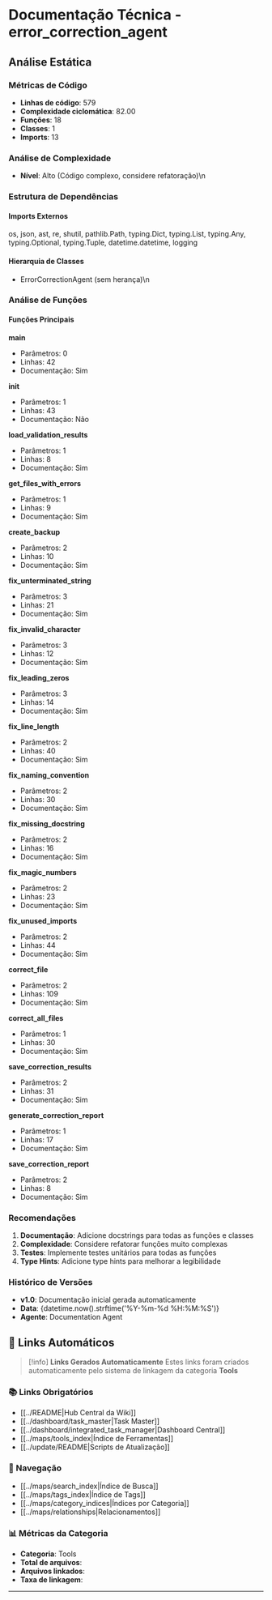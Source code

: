 # Documentação Técnica - error_correction_agent

## Análise Estática

### Métricas de Código
- **Linhas de código**: 579
- **Complexidade ciclomática**: 82.00
- **Funções**: 18
- **Classes**: 1
- **Imports**: 13

### Análise de Complexidade
- **Nível**: Alto (Código complexo, considere refatoração)\n
### Estrutura de Dependências

#### Imports Externos
os, json, ast, re, shutil, pathlib.Path, typing.Dict, typing.List, typing.Any, typing.Optional, typing.Tuple, datetime.datetime, logging

#### Hierarquia de Classes
- ErrorCorrectionAgent (sem herança)\n
### Análise de Funções

#### Funções Principais
**main**
- Parâmetros: 0
- Linhas: 42
- Documentação: Sim

**__init__**
- Parâmetros: 1
- Linhas: 43
- Documentação: Não

**load_validation_results**
- Parâmetros: 1
- Linhas: 8
- Documentação: Sim

**get_files_with_errors**
- Parâmetros: 1
- Linhas: 9
- Documentação: Sim

**create_backup**
- Parâmetros: 2
- Linhas: 10
- Documentação: Sim

**fix_unterminated_string**
- Parâmetros: 3
- Linhas: 21
- Documentação: Sim

**fix_invalid_character**
- Parâmetros: 3
- Linhas: 12
- Documentação: Sim

**fix_leading_zeros**
- Parâmetros: 3
- Linhas: 14
- Documentação: Sim

**fix_line_length**
- Parâmetros: 2
- Linhas: 40
- Documentação: Sim

**fix_naming_convention**
- Parâmetros: 2
- Linhas: 30
- Documentação: Sim

**fix_missing_docstring**
- Parâmetros: 2
- Linhas: 16
- Documentação: Sim

**fix_magic_numbers**
- Parâmetros: 2
- Linhas: 23
- Documentação: Sim

**fix_unused_imports**
- Parâmetros: 2
- Linhas: 44
- Documentação: Sim

**correct_file**
- Parâmetros: 2
- Linhas: 109
- Documentação: Sim

**correct_all_files**
- Parâmetros: 1
- Linhas: 30
- Documentação: Sim

**save_correction_results**
- Parâmetros: 2
- Linhas: 31
- Documentação: Sim

**generate_correction_report**
- Parâmetros: 1
- Linhas: 17
- Documentação: Sim

**save_correction_report**
- Parâmetros: 2
- Linhas: 8
- Documentação: Sim

### Recomendações

1. **Documentação**: Adicione docstrings para todas as funções e classes
2. **Complexidade**: Considere refatorar funções muito complexas
3. **Testes**: Implemente testes unitários para todas as funções
4. **Type Hints**: Adicione type hints para melhorar a legibilidade

### Histórico de Versões

- **v1.0**: Documentação inicial gerada automaticamente
- **Data**: {datetime.now().strftime('%Y-%m-%d %H:%M:%S')}
- **Agente**: Documentation Agent


## 🔗 **Links Automáticos**

> [!info] **Links Gerados Automaticamente**
> Estes links foram criados automaticamente pelo sistema de linkagem da categoria **Tools**

### **📚 Links Obrigatórios**
- [[../README|Hub Central da Wiki]]
- [[../dashboard/task_master|Task Master]]
- [[../dashboard/integrated_task_manager|Dashboard Central]]
- [[../maps/tools_index|Índice de Ferramentas]]
- [[../update/README|Scripts de Atualização]]

### **🧭 Navegação**
- [[../maps/search_index|Índice de Busca]]
- [[../maps/tags_index|Índice de Tags]]
- [[../maps/category_indices|Índices por Categoria]]
- [[../maps/relationships|Relacionamentos]]

### **📊 Métricas da Categoria**
- **Categoria**: Tools
- **Total de arquivos**: <!-- Contador automático -->
- **Arquivos linkados**: <!-- Contador automático -->
- **Taxa de linkagem**: <!-- Percentual automático -->

---

